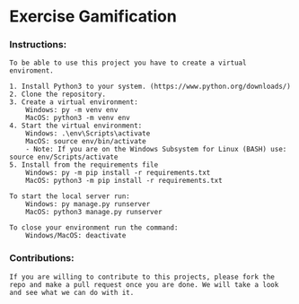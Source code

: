 # **Exercise Gamification**

### Instructions:

    To be able to use this project you have to create a virtual enviroment.

    1. Install Python3 to your system. (https://www.python.org/downloads/)
    2. Clone the repository.
    3. Create a virtual environment:
        Windows: py -m venv env
        MacOS: python3 -m venv env
    4. Start the virtual environment:
        Windows: .\env\Scripts\activate
        MacOS: source env/bin/activate
        - Note: If you are on the Windows Subsystem for Linux (BASH) use: source env/Scripts/activate
    5. Install from the requirements file
        Windows: py -m pip install -r requirements.txt
        MacOS: python3 -m pip install -r requirements.txt
   
    To start the local server run:
        Windows: py manage.py runserver
        MacOS: python3 manage.py runserver

    To close your environment run the command:
        Windows/MacOS: deactivate

### Contributions:
    
    If you are willing to contribute to this projects, please fork the repo and make a pull request once you are done. We will take a look and see what we can do with it.
